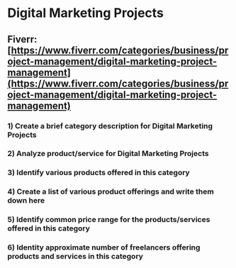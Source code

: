 # Digital Marketing Projects
## Fiverr: [https://www.fiverr.com/categories/business/project-management/digital-marketing-project-management](https://www.fiverr.com/categories/business/project-management/digital-marketing-project-management)
### 1) Create a brief category description for Digital Marketing Projects
### 2) Analyze product/service for Digital Marketing Projects
### 3) Identify various products offered in this category
### 4) Create a list of various product offerings and write them down here
### 5) Identify common price range for the products/services offered in this category
### 6) Identity approximate number of freelancers offering products and services in this category
